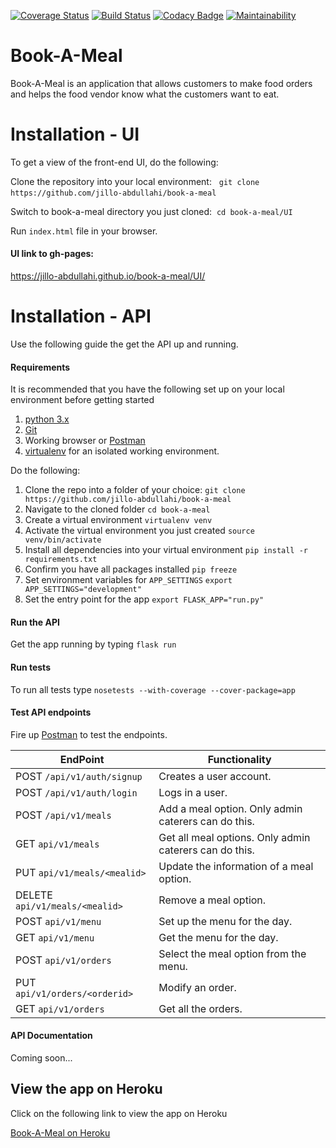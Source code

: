 
[![Coverage Status](https://coveralls.io/repos/github/jillo-abdullahi/book-a-meal/badge.svg?branch=ft-auth-endpoints)](https://coveralls.io/github/jillo-abdullahi/book-a-meal?branch=ft-auth-endpoints)
[![Build Status](https://travis-ci.org/jillo-abdullahi/book-a-meal.svg?branch=ft-auth-endpoints)](https://travis-ci.org/jillo-abdullahi/book-a-meal)
[![Codacy Badge](https://api.codacy.com/project/badge/Grade/5bb5177276e94516bd936a2abeb672f2)](https://www.codacy.com/app/jillo-abdullahi/book-a-meal?utm_source=github.com&amp;utm_medium=referral&amp;utm_content=jillo-abdullahi/book-a-meal&amp;utm_campaign=Badge_Grade)
[![Maintainability](https://api.codeclimate.com/v1/badges/295fb323b44119118c01/maintainability)](https://codeclimate.com/github/jillo-abdullahi/book-a-meal/maintainability)



# Book-A-Meal
Book-A-Meal is an application that allows customers to make food orders and helps the food vendor know what the customers want to eat.

# Installation - UI
To get a view of the front-end UI, do the following:&nbsp;

Clone the repository into your local environment: &nbsp;
`git clone https://github.com/jillo-abdullahi/book-a-meal`&nbsp;

Switch to book-a-meal directory you just cloned:&nbsp;
`cd book-a-meal/UI`&nbsp;

Run `index.html` file in your browser.&nbsp;

#### UI link to gh-pages:

https://jillo-abdullahi.github.io/book-a-meal/UI/ &nbsp;

# Installation - API
Use the following guide the get the API up and running.&nbsp;
#### Requirements
It is recommended that you have the following set up on your local environment before getting started

1. [python 3.x](https://www.python.org/downloads/)
2. [Git](https://git-scm.com)
3. Working browser or [Postman](https://chrome.google.com/webstore/detail/postman/fhbjgbiflinjbdggehcddcbncdddomop?utm_source=chrome-app-launcher-info-dialog)
4. [virtualenv](http://www.pythonforbeginners.com/basics/how-to-use-python-virtualenv) for an isolated working environment.&nbsp;

Do the following:

1. Clone the repo into a folder of your choice:
`git clone https://github.com/jillo-abdullahi/book-a-meal`
2. Navigate to the cloned folder
`cd book-a-meal`
3. Create a virtual environment
`virtualenv venv`
4. Activate the virtual environment you just created
`source venv/bin/activate`
5. Install all dependencies into your virtual environment
`pip install -r requirements.txt`
6. Confirm you have all packages installed
`pip freeze`
7. Set environment variables for `APP_SETTINGS`
`export APP_SETTINGS="development"`
8. Set the entry point for the app
`export FLASK_APP="run.py"`

#### Run the API
Get the app running by typing
`flask run`

#### Run tests
To run all tests type
`nosetests --with-coverage --cover-package=app`

#### Test API endpoints
Fire up [Postman](https://chrome.google.com/webstore/detail/postman/fhbjgbiflinjbdggehcddcbncdddomop?utm_source=chrome-app-launcher-info-dialog) to test the endpoints.&nbsp;

**EndPoint** | **Functionality**
--- | ---
POST `/api/v1/auth/signup` | Creates a user account.
POST `/api/v1/auth/login` | Logs in a user.
POST  `/api/v1/meals` | Add a meal option. Only admin caterers can do this.
GET `api/v1/meals`| Get all meal options. Only admin caterers can do this.
PUT `api/v1/meals/<mealid>`| Update the information of a meal option.
DELETE `api/v1/meals/<mealid>` | Remove a meal option.
POST `api/v1/menu`| Set up the menu for the day.
GET `api/v1/menu`| Get the menu for the day.
POST `api/v1/orders`| Select the meal option from the menu.
PUT `api/v1/orders/<orderid>`| Modify an order.
GET `api/v1/orders`| Get all the orders.

#### API Documentation
Coming soon...

## View the app on Heroku
Click on the following link to view the app on Heroku

[Book-A-Meal on Heroku](https://bookameal-api-heroku.herokuapp.com/)








